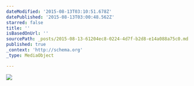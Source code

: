 ```yaml
---
dateModified: '2015-08-13T03:10:51.678Z'
datePublished: '2015-08-13T03:00:48.562Z'
starred: false
title: ''
isBasedOnUrl: ''
sourcePath: _posts/2015-08-13-61204ec8-0224-4d7f-b2d8-e14a088a75c0.md
published: true
_context: 'http://schema.org'
_type: MediaObject

---
```

![](https://the-grid-user-content.s3-us-west-2.amazonaws.com/defb358a-b194-41e4-a301-d72bde6bc0f3.jpg)